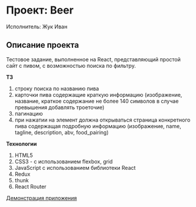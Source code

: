 # Проект: Beer
Исполнитель: Жук Иван

## Описание проекта
Тестовое задание, выполненное на React, представляющий простой сайт с пивом, с возможностью поиска по фильтру.

**ТЗ**
1) строку поиска по названию пива
2) карточки пива содержащие краткую информацию (изображение, название, краткое содержание не более 140 символов в случае превышения добавлять троеточие)
3) пагинацию
4) при нажатии на элемент должна открываться страница конкретного пива содержащая подробную информацию (изображение, name, tagline, description, abv, food_pairing)



**Технологии**

1. HTML5
2. CSS3 - с использованием flexbox, grid
3. JavaScript с использованием библиотеки React
4. Redux
5. thunk
6. React Router

[Демонстрация приложения](https://zhukek.github.io/Beer/)